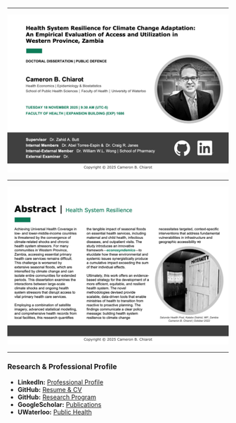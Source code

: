
---

![Invitation Page 1](chiarot_invitation_p1.jpeg)

---

![Abstract](chiarot_invitation_p2.jpeg)

---

### Research & Professional Profile

* **LinkedIn:** [Professional Profile](https://www.linkedin.com/in/cameronchiarot)
* **GitHub:** [Resume & CV](https://cbchiarot.github.io/professional-profile/)
* **GitHub:** [Research Program](https://cbchiarot.github.io/)
* **GoogleScholar:** [Publications](https://scholar.google.com/citations?user=02J5Ti0AAAAJ&hl=en)
* **UWaterloo:** [Public Health](https://uwaterloo.ca/public-health-research-analytics-lab/profiles/cameron-b-chiarot)

